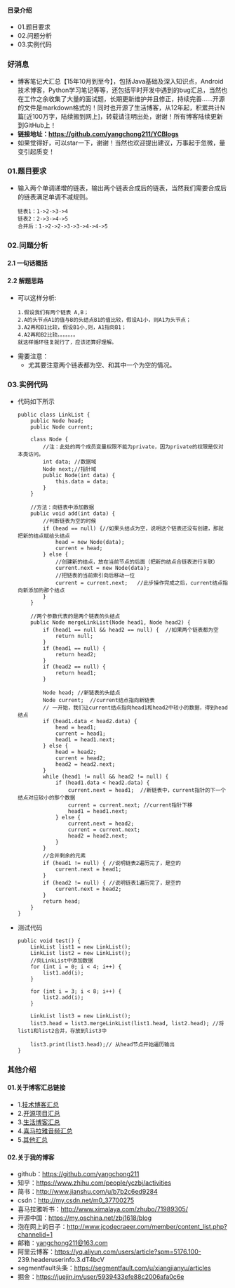 #### 目录介绍
- 01.题目要求
- 02.问题分析
- 03.实例代码




### 好消息
- 博客笔记大汇总【15年10月到至今】，包括Java基础及深入知识点，Android技术博客，Python学习笔记等等，还包括平时开发中遇到的bug汇总，当然也在工作之余收集了大量的面试题，长期更新维护并且修正，持续完善……开源的文件是markdown格式的！同时也开源了生活博客，从12年起，积累共计N篇[近100万字，陆续搬到网上]，转载请注明出处，谢谢！所有博客陆续更新到GitHub上！
- **链接地址：https://github.com/yangchong211/YCBlogs**
- 如果觉得好，可以star一下，谢谢！当然也欢迎提出建议，万事起于忽微，量变引起质变！




### 01.题目要求
- 输入两个单调递增的链表，输出两个链表合成后的链表，当然我们需要合成后的链表满足单调不减规则。
    ```
    链表1：1->2->3->4
    链表2：2->3->4->5
    合并后：1->2->2->3->3->4->4->5
    ```


### 02.问题分析
#### 2.1 一句话概括


#### 2.2 解题思路
- 可以这样分析:
    ```
    1.假设我们有两个链表 A,B；
    2.A的头节点A1的值与B的头结点B1的值比较，假设A1小，则A1为头节点；
    3.A2再和B1比较，假设B1小,则，A1指向B1；
    4.A2再和B2比较。。。。。。。
    就这样循环往复就行了，应该还算好理解。
    ```
- 需要注意：
    - 尤其要注意两个链表都为空、和其中一个为空的情况。



### 03.实例代码
- 代码如下所示
    ```
    public class LinkList {
        public Node head;
        public Node current;
        
        class Node {
            //注：此处的两个成员变量权限不能为private，因为private的权限是仅对本类访问。
            int data; //数据域
            Node next;//指针域
            public Node(int data) {
                this.data = data;
            }
        }
        
        //方法：向链表中添加数据
        public void add(int data) {
            //判断链表为空的时候
            if (head == null) {//如果头结点为空，说明这个链表还没有创建，那就把新的结点赋给头结点
                head = new Node(data);
                current = head;
            } else {
                //创建新的结点，放在当前节点的后面（把新的结点合链表进行关联）
                current.next = new Node(data);
                //把链表的当前索引向后移动一位
                current = current.next;   //此步操作完成之后，current结点指向新添加的那个结点
            }
        }
    
        //两个参数代表的是两个链表的头结点
        public Node mergeLinkList(Node head1, Node head2) {
            if (head1 == null && head2 == null) {  //如果两个链表都为空
                return null;
            }
            if (head1 == null) {
                return head2;
            }
            if (head2 == null) {
                return head1;
            }
    
            Node head; //新链表的头结点
            Node current;  //current结点指向新链表
            // 一开始，我们让current结点指向head1和head2中较小的数据，得到head结点
            if (head1.data < head2.data) {
                head = head1;
                current = head1;
                head1 = head1.next;
            } else {
                head = head2;
                current = head2;
                head2 = head2.next;
            }
            while (head1 != null && head2 != null) {
                if (head1.data < head2.data) {
                    current.next = head1;  //新链表中，current指针的下一个结点对应较小的那个数据
                    current = current.next; //current指针下移
                    head1 = head1.next;
                } else {
                    current.next = head2;
                    current = current.next;
                    head2 = head2.next;
                }
            }
            //合并剩余的元素
            if (head1 != null) { //说明链表2遍历完了，是空的
                current.next = head1;
            }
            if (head2 != null) { //说明链表1遍历完了，是空的
                current.next = head2;
            }
            return head;
        }
    }
    ```
- 测试代码
    ```
    public void test() {
        LinkList list1 = new LinkList();
        LinkList list2 = new LinkList();
        //向LinkList中添加数据
        for (int i = 0; i < 4; i++) {
            list1.add(i);
        }
    
        for (int i = 3; i < 8; i++) {
            list2.add(i);
        }
    
        LinkList list3 = new LinkList();
        list3.head = list3.mergeLinkList(list1.head, list2.head); //将list1和list2合并，存放到list3中
    
        list3.print(list3.head);// 从head节点开始遍历输出
    }
    ```




### 其他介绍
#### 01.关于博客汇总链接
- 1.[技术博客汇总](https://www.jianshu.com/p/614cb839182c)
- 2.[开源项目汇总](https://blog.csdn.net/m0_37700275/article/details/80863574)
- 3.[生活博客汇总](https://blog.csdn.net/m0_37700275/article/details/79832978)
- 4.[喜马拉雅音频汇总](https://www.jianshu.com/p/f665de16d1eb)
- 5.[其他汇总](https://www.jianshu.com/p/53017c3fc75d)



#### 02.关于我的博客
- github：https://github.com/yangchong211
- 知乎：https://www.zhihu.com/people/yczbj/activities
- 简书：http://www.jianshu.com/u/b7b2c6ed9284
- csdn：http://my.csdn.net/m0_37700275
- 喜马拉雅听书：http://www.ximalaya.com/zhubo/71989305/
- 开源中国：https://my.oschina.net/zbj1618/blog
- 泡在网上的日子：http://www.jcodecraeer.com/member/content_list.php?channelid=1
- 邮箱：yangchong211@163.com
- 阿里云博客：https://yq.aliyun.com/users/article?spm=5176.100- 239.headeruserinfo.3.dT4bcV
- segmentfault头条：https://segmentfault.com/u/xiangjianyu/articles
- 掘金：https://juejin.im/user/5939433efe88c2006afa0c6e





